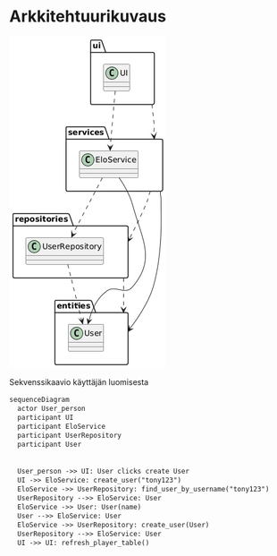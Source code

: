 # Arkkitehtuurikuvaus


![](./kuvat/pakkauskaavio.jpg)

Sekvenssikaavio käyttäjän luomisesta

```mermaid
sequenceDiagram
  actor User_person
  participant UI
  participant EloService
  participant UserRepository
  participant User


  User_person ->> UI: User clicks create User
  UI ->> EloService: create_user("tony123")
  EloService ->> UserRepository: find_user_by_username("tony123")
  UserRepository -->> EloService: User
  EloService ->> User: User(name)
  User -->> EloService: User
  EloService ->> UserRepository: create_user(User)
  UserRepository -->> EloService: User
  UI ->> UI: refresh_player_table()
```
